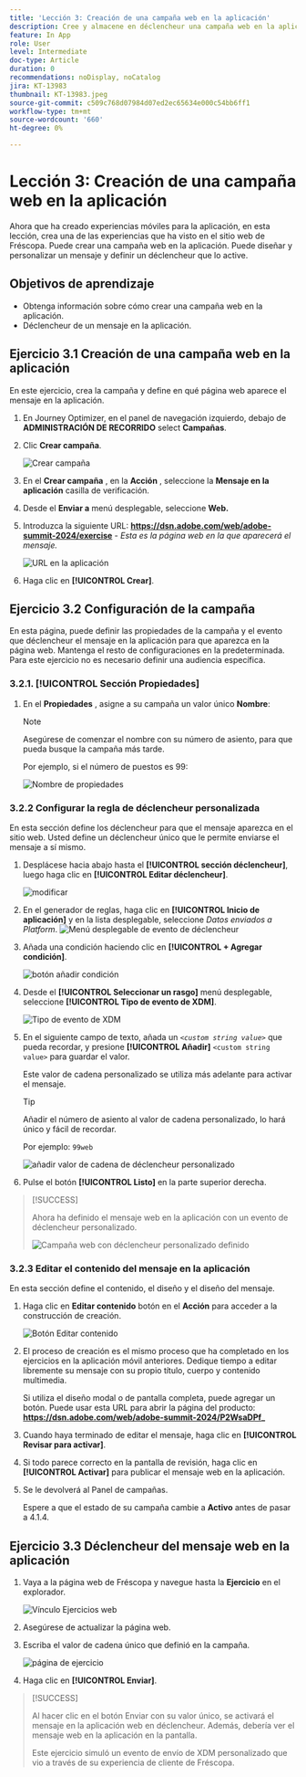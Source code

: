 ```yaml
---
title: 'Lección 3: Creación de una campaña web en la aplicación'
description: Cree y almacene en déclencheur una campaña web en la aplicación.
feature: In App
role: User
level: Intermediate
doc-type: Article
duration: 0
recommendations: noDisplay, noCatalog
jira: KT-13983
thumbnail: KT-13983.jpeg
source-git-commit: c509c768d07984d07ed2ec65634e000c54bb6ff1
workflow-type: tm+mt
source-wordcount: '660'
ht-degree: 0%

---
```




# Lección 3: Creación de una campaña web en la aplicación

Ahora que ha creado experiencias móviles para la aplicación, en esta lección, crea una de las experiencias que ha visto en el sitio web de Fréscopa. Puede crear una campaña web en la aplicación. Puede diseñar y personalizar un mensaje y definir un déclencheur que lo active.

## Objetivos de aprendizaje

* Obtenga información sobre cómo crear una campaña web en la aplicación.
* Déclencheur de un mensaje en la aplicación.

## Ejercicio 3.1 Creación de una campaña web en la aplicación

En este ejercicio, crea la campaña y define en qué página web aparece el mensaje en la aplicación.

1. En Journey Optimizer, en el panel de navegación izquierdo, debajo de **ADMINISTRACIÓN DE RECORRIDO** select **Campañas**.

1. Clic **Crear campaña**.

   ![Crear campaña](/help/summit/l820-lab-workbook/assets/4-1-create-campaign.png)

1. En el **Crear campaña** , en la **Acción** , seleccione la **Mensaje en la aplicación** casilla de verificación.

1. Desde el **Enviar a** menú desplegable, seleccione **Web.**

1. Introduzca la siguiente URL: **https://dsn.adobe.com/web/adobe-summit-2024/exercise** - *Esta es la página web en la que aparecerá el mensaje.*

   ![URL en la aplicación](/help/summit/l820-lab-workbook/assets/4-1-1-in-app-url.png)

1. Haga clic en **[!UICONTROL Crear]**.

## Ejercicio 3.2 Configuración de la campaña

En esta página, puede definir las propiedades de la campaña y el evento que déclencheur el mensaje en la aplicación para que aparezca en la página web. Mantenga el resto de configuraciones en la predeterminada. Para este ejercicio no es necesario definir una audiencia específica.

### 3.2.1. [!UICONTROL Sección Propiedades]

1. En el **Propiedades** , asigne a su campaña un valor único **Nombre**:

   >[!NOTE]
   > Asegúrese de comenzar el nombre con su número de asiento, para que pueda
   > busque la campaña más tarde.
   > 
   > Por ejemplo, si el número de puestos es 99: 
   >
   > ![Nombre de propiedades](/help/summit/l820-lab-workbook/assets/4-1-2-properties-name.png)


### 3.2.2 Configurar la regla de déclencheur personalizada

En esta sección define los déclencheur para que el mensaje aparezca en el sitio web. Usted define un déclencheur único que le permite enviarse el mensaje a sí mismo.

1. Desplácese hacia abajo hasta el **[!UICONTROL sección déclencheur]**, luego haga clic en **[!UICONTROL Editar déclencheur]**.

   ![modificar](/help/summit/l820-lab-workbook/assets/3-2-1-2-edit-triggers.png)

1. En el generador de reglas, haga clic en **[!UICONTROL Inicio de aplicación]** y en la lista desplegable, seleccione  *Datos enviados a Platform*.
   ![Menú desplegable de evento de déclencheur](/help/summit/l820-lab-workbook/assets/trigger-drop-down-sent-to-platform.png)

1. Añada una condición haciendo clic en **[!UICONTROL + Agregar condición]**.

   ![botón añadir condición](/help/summit/l820-lab-workbook/assets/3-2-1-3-add-condition.png)

1. Desde el **[!UICONTROL Seleccionar un rasgo]** menú desplegable, seleccione **[!UICONTROL Tipo de evento de XDM]**.

   ![Tipo de evento de XDM](/help/summit/l820-lab-workbook/assets/4-1-2-dropdown-xdm-event.png)


1. En el siguiente campo de texto, añada un *`<custom string value>`* que pueda recordar, y presione **[!UICONTROL Añadir]** `<custom string value>` para guardar el valor.

   Este valor de cadena personalizado se utiliza más adelante para activar el mensaje.

   >[!TIP]
   > Añadir el número de asiento al valor de cadena personalizado, lo hará único y fácil de recordar.
   > 
   > Por ejemplo: `99web`
   > 

   ![añadir valor de cadena de déclencheur personalizado](/help/summit/l820-lab-workbook/assets/4-1-2-add-custom-trigger-dropdown.png)

1. Pulse el botón **[!UICONTROL Listo]** en la parte superior derecha.

>[!SUCCESS]
>
>Ahora ha definido el mensaje web en la aplicación con un evento de déclencheur personalizado.
>
>![Campaña web con déclencheur personalizado definido](/help/summit/l820-lab-workbook/assets/4-1-2-2-web-campaign-with-custom-trigger.png)


### 3.2.3 Editar el contenido del mensaje en la aplicación

En esta sección define el contenido, el diseño y el diseño del mensaje.

1. Haga clic en **Editar contenido** botón en el **Acción** para acceder a la construcción de creación.

   ![Botón Editar contenido](/help/summit/l820-lab-workbook/assets/3-1-3-1-edit-content-button.png)

1. El proceso de creación es el mismo proceso que ha completado en los ejercicios en la aplicación móvil anteriores. Dedique tiempo a editar libremente su mensaje con su propio título, cuerpo y contenido multimedia.

   Si utiliza el diseño modal o de pantalla completa, puede agregar un botón. Puede usar esta URL para abrir la página del producto: **https://dsn.adobe.com/web/adobe-summit-2024/P2WsaDPf_**

1. Cuando haya terminado de editar el mensaje, haga clic en **[!UICONTROL Revisar para activar]**.

1. Si todo parece correcto en la pantalla de revisión, haga clic en **[!UICONTROL Activar]** para publicar el mensaje web en la aplicación.

1. Se le devolverá al Panel de campañas.

   Espere a que el estado de su campaña cambie a **Activo** antes de pasar a 4.1.4.

## Ejercicio 3.3 Déclencheur del mensaje web en la aplicación

1. Vaya a la página web de Fréscopa y navegue hasta la **Ejercicio** en el explorador.

   ![Vínculo Ejercicios web](/help/summit/l820-lab-workbook/assets/4-2-frescopa-web-exercise-link.png)

1. Asegúrese de actualizar la página web.

1. Escriba el valor de cadena único que definió en la campaña.

   ![página de ejercicio](/help/summit/l820-lab-workbook/assets/4-2-exercise-page.png)

1. Haga clic en **[!UICONTROL Enviar]**.

>[!SUCCESS]
>
>Al hacer clic en el botón Enviar con su valor único, se activará el mensaje en la aplicación web en déclencheur. Además, debería ver el mensaje web en la aplicación en la pantalla.
>
>Este ejercicio simuló un evento de envío de XDM personalizado que vio a través de su experiencia de cliente de Fréscopa.
